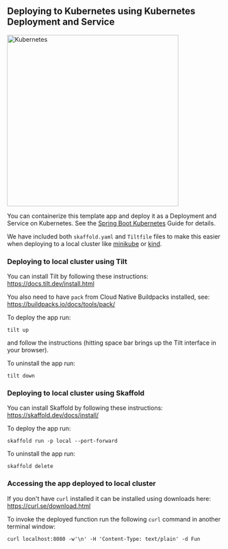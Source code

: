 ## Deploying to Kubernetes using Kubernetes Deployment and Service

<img src="https://kubernetes.io/images/kubernetes-horizontal-color.png"
     alt="Kubernetes" width="400" />

You can containerize this template app and deploy it as a Deployment and Service on Kubernetes.
See the [Spring Boot Kubernetes](https://spring.io/guides/gs/spring-boot-kubernetes/) Guide for details.

We have included both `skaffold.yaml` and `Tiltfile` files to make this easier when deploying to a local cluster like [minikube](https://minikube.sigs.k8s.io/) or [kind](https://kind.sigs.k8s.io/).

### Deploying to local cluster using Tilt

You can install Tilt by following these instructions: https://docs.tilt.dev/install.html

You also need to have `pack` from Cloud Native Buildpacks installed, see: https://buildpacks.io/docs/tools/pack/

To deploy the app run:

```
tilt up
```

and follow the instructions (hitting space bar brings up the Tilt interface in your browser).

To uninstall the app run:

```
tilt down
```

### Deploying to local cluster using Skaffold

You can install Skaffold by following these instructions: https://skaffold.dev/docs/install/

To deploy the app run:

```
skaffold run -p local --port-forward
```

To uninstall the app run:

```
skaffold delete
```

### Accessing the app deployed to local cluster

If you don't have `curl` installed it can be installed using downloads here: https://curl.se/download.html

To invoke the deployed function run the following `curl` command in another terminal window:

```
curl localhost:8080 -w'\n' -H 'Content-Type: text/plain' -d Fun
```
